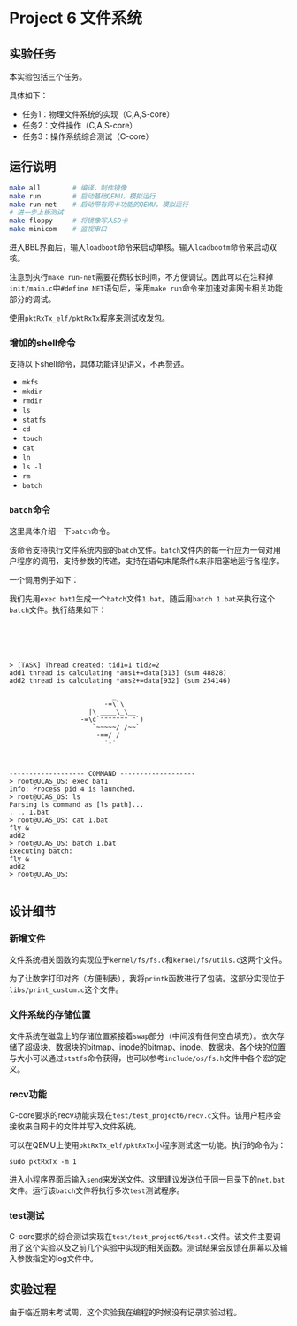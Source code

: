 # Project 6 文件系统

## 实验任务

本实验包括三个任务。

具体如下：

- 任务1：物理文件系统的实现（C,A,S-core）
- 任务2：文件操作（C,A,S-core）
- 任务3：操作系统综合测试（C-core）

## 运行说明

```sh
make all        # 编译，制作镜像
make run        # 启动基础QEMU，模拟运行
make run-net    # 启动带有网卡功能的QEMU，模拟运行
# 进一步上板测试
make floppy     # 将镜像写入SD卡
make minicom    # 监视串口
```

进入BBL界面后，输入`loadboot`命令来启动单核。输入`loadbootm`命令来启动双核。

注意到执行`make run-net`需要花费较长时间，不方便调试。因此可以在注释掉`init/main.c`中`#define NET`语句后，采用`make run`命令来加速对非网卡相关功能部分的调试。

使用`pktRxTx_elf/pktRxTx`程序来测试收发包。

### 增加的shell命令

支持以下shell命令，具体功能详见讲义，不再赘述。
- `mkfs`
- `mkdir`
- `rmdir`
- `ls`
- `statfs`
- `cd`
- `touch`
- `cat`
- `ln`
- `ls -l`
- `rm`
- `batch`

### `batch`命令

这里具体介绍一下`batch`命令。

该命令支持执行文件系统内部的`batch`文件。`batch`文件内的每一行应为一句对用户程序的调用，支持参数的传递，支持在语句末尾条件`&`来非阻塞地运行各程序。

一个调用例子如下：

我们先用`exec bat1`生成一个`batch`文件`1.bat`。随后用`batch 1.bat`来执行这个`batch`文件。执行结果如下：

```
                                                                                
                                                                                
                                                                                
                                                                                
                                                                                
> [TASK] Thread created: tid1=1 tid2=2                                          
add1 thread is calculating *ans1+=data[313] (sum 48828)                         
add2 thread is calculating *ans2+=data[932] (sum 254146)                        
                                                                                
                          _                                                     
                        -=\`\                                                   
                    |\ ____\_\__                                                
                  -=\c`""""""" "`)                                              
                     `~~~~~/ /~~`                                               
                      -==/ /                                                    
                        '-'                                                     
                                                                                
                                                                                
                                                                                
------------------- COMMAND -------------------                                 
> root@UCAS_OS: exec bat1                                                       
Info: Process pid 4 is launched.                                                
> root@UCAS_OS: ls                                                              
Parsing ls command as [ls path]...                                              
. .. 1.bat                                                                      
> root@UCAS_OS: cat 1.bat                                                       
fly &                                                                           
add2                                                                            
> root@UCAS_OS: batch 1.bat                                                     
Executing batch:                                                                
fly &                                                                           
add2                                                                            
> root@UCAS_OS:                                                                 
                                                                                
```

## 设计细节

### 新增文件

文件系统相关函数的实现位于`kernel/fs/fs.c`和`kernel/fs/utils.c`这两个文件。

为了让数字打印对齐（方便制表），我将`printk`函数进行了包装。这部分实现位于`libs/print_custom.c`这个文件。

### 文件系统的存储位置

文件系统在磁盘上的存储位置紧接着`swap`部分（中间没有任何空白填充）。依次存储了超级块、数据块的bitmap、inode的bitmap、inode、数据块。各个块的位置与大小可以通过`statfs`命令获得，也可以参考`include/os/fs.h`文件中各个宏的定义。

### recv功能

C-core要求的recv功能实现在`test/test_project6/recv.c`文件。该用户程序会接收来自网卡的文件并写入文件系统。

可以在QEMU上使用`pktRxTx_elf/pktRxTx`小程序测试这一功能。执行的命令为：

```
sudo pktRxTx -m 1
```

进入小程序界面后输入`send`来发送文件。这里建议发送位于同一目录下的`net.bat`文件。运行该`batch`文件将执行多次`test`测试程序。

### test测试

C-core要求的综合测试实现在`test/test_project6/test.c`文件。该文件主要调用了这个实验以及之前几个实验中实现的相关函数。测试结果会反馈在屏幕以及输入参数指定的log文件中。

## 实验过程

由于临近期末考试周，这个实验我在编程的时候没有记录实验过程。